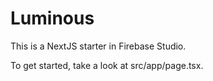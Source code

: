 # Luminous

This is a NextJS starter in Firebase Studio.

To get started, take a look at src/app/page.tsx.
